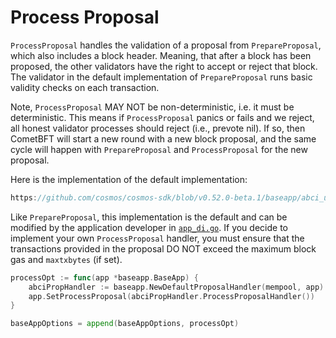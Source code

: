 # Process Proposal

`ProcessProposal` handles the validation of a proposal from `PrepareProposal`,
which also includes a block header. Meaning, that after a block has been proposed,
the other validators have the right to accept or reject that block. The validator in the
default implementation of `PrepareProposal` runs basic validity checks on each
transaction.

Note, `ProcessProposal` MAY NOT be non-deterministic, i.e. it must be deterministic.
This means if `ProcessProposal` panics or fails and we reject, all honest validator
processes should reject (i.e., prevote nil). If so, then CometBFT will start a new round with a new block proposal, and the same cycle will happen with `PrepareProposal`
and `ProcessProposal` for the new proposal.

Here is the implementation of the default implementation:

```go reference
https://github.com/cosmos/cosmos-sdk/blob/v0.52.0-beta.1/baseapp/abci_utils.go#L224-L231
```

Like `PrepareProposal`, this implementation is the default and can be modified by
the application developer in [`app_di.go`](https://docs.cosmos.network/main/build/building-apps/app-go-di). If you decide to implement
your own `ProcessProposal` handler, you must ensure that the transactions
provided in the proposal DO NOT exceed the maximum block gas and `maxtxbytes` (if set).

```go
processOpt := func(app *baseapp.BaseApp) {
    abciPropHandler := baseapp.NewDefaultProposalHandler(mempool, app)
    app.SetProcessProposal(abciPropHandler.ProcessProposalHandler())
}

baseAppOptions = append(baseAppOptions, processOpt)
```
